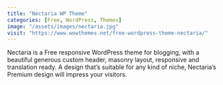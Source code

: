 ```yaml
---
title: "Nectaria WP Theme"
categories: [Free, WordPress, Themes]
image: "/assets/images/nectaria.jpg"
visit: "https://www.wowthemes.net/free-wordpress-theme-nectaria/"
---
```


Nectaria is a Free responsive WordPress theme for blogging, with a beautiful generous custom header, masonry layout, responsive and translation ready. A design that’s suitable for any kind of niche, Nectaria’s Premium design will impress your visitors.
